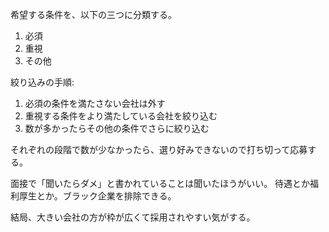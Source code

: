 希望する条件を、以下の三つに分類する。

1. 必須
2. 重視
3. その他

絞り込みの手順:

1. 必須の条件を満たさない会社は外す
2. 重視する条件をより満たしている会社を絞り込む
3. 数が多かったらその他の条件でさらに絞り込む

それぞれの段階で数が少なかったら、選り好みできないので打ち切って応募する。

面接で「聞いたらダメ」と書かれていることは聞いたほうがいい。
待遇とか福利厚生とか。ブラック企業を排除できる。

結局、大きい会社の方が枠が広くて採用されやすい気がする。

